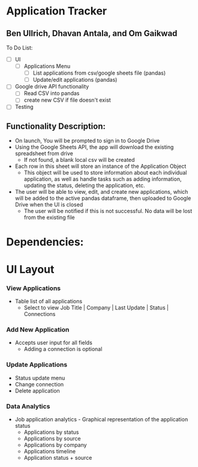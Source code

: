 # Application Tracker
## Ben Ullrich, Dhavan Antala, and Om Gaikwad

To Do List:
- [ ] UI
  - [ ] Applications Menu
    - [ ] List applications from csv/google sheets file (pandas)
    - [ ] Update/edit applications (pandas)
- [ ] Google drive API functionality
  - [ ] Read CSV into pandas
  - [ ] create new CSV if file doesn't exist
- [ ] Testing

## Functionality Description:
- On launch, You will be prompted to sign in to Google Drive
- Using the Google Sheets API, the app will download the existing spreadsheet from drive
  - If not found, a blank local csv will be created
- Each row in this sheet will store an instance of the Application Object
  - This object will be used to store information about each individual application, as well as handle tasks such as adding information, updating the status, deleting the application, etc.
- The user will be able to view, edit, and create new applications, which will be added to the active pandas dataframe, then uploaded to Google Drive when the UI is closed
  - The user will be notified if this is not successful. No data will be lost from the existing file

# Dependencies:


# UI Layout
### View Applications
- Table list of all applications
   - Select to view Job Title | Company | Last Update | Status | Connections

### Add New Application
 - Accepts user input for all fields
    - Adding a connection is optional

### Update Applications
- Status update menu
- Change connection
- Delete application 

### Data Analytics
- Job application analytics - Graphical representation of the application status
  - Applications by status
  - Applications by source
  - Applications by company
  - Applications timeline
  - Application status + source


